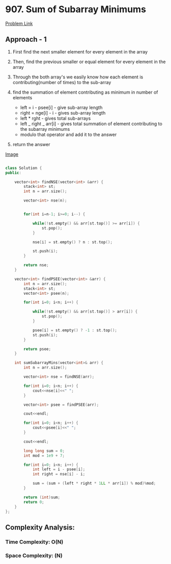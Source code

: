 # 907. Sum of Subarray Minimums

[Problem Link](https://leetcode.com/problems/sum-of-subarray-minimums/)

## Approach - 1

1. First find the next smaller element for every element in the array
2. Then, find the previous smaller or equal element for every element in the array
3. Through the both array's we easily know how each element is contributing(number of times) to the sub-array
4. find the summation of element contributing as minimum in number of elements

   - left = i - psee[i] - give sub-array length
   - right = nge[i] - i - gives sub-array length
   - left \* rght - gives total sub-arrays
   - left _ right _ arr[i] - gives total summation of element contributing to the subarray minimums
   - modulo that operator and add it to the answer

5. return the answer

[Image](https://leetcode.com/problems/sum-of-subarray-ranges/Figures/2104/2104-stack1.png)

```c++

class Solution {
public:

    vector<int> findNSE(vector<int> &arr) {
        stack<int> st;
        int n = arr.size();

        vector<int> nse(n);


        for(int i=n-1; i>=0; i--) {

            while(!st.empty() && arr[st.top()] >= arr[i]) {
                st.pop();
            }

            nse[i] = st.empty() ? n : st.top();

            st.push(i);
        }

        return nse;
    }

    vector<int> findPSEE(vector<int> &arr) {
        int n = arr.size();
        stack<int> st;
        vector<int> psee(n);

        for(int i=0; i<n; i++) {

            while(!st.empty() && arr[st.top()] > arr[i]) {
                st.pop();
            }

            psee[i] = st.empty() ? -1 : st.top();
            st.push(i);
        }

        return psee;
    }

    int sumSubarrayMins(vector<int>& arr) {
        int n = arr.size();

        vector<int> nse = findNSE(arr);

        for(int i=0; i<n; i++) {
            cout<<nse[i]<<" ";
        }

        vector<int> psee = findPSEE(arr);

        cout<<endl;

        for(int i=0; i<n; i++) {
            cout<<psee[i]<<" ";
        }

        cout<<endl;

        long long sum = 0;
        int mod = 1e9 + 7;

        for(int i=0; i<n; i++) {
            int left = i - psee[i];
            int right = nse[i] - i;

            sum = (sum + (left * right * 1LL * arr[i]) % mod)%mod;
        }

        return (int)sum;
        return 0;
    }
};

```

## Complexity Analysis:

### Time Complexity: O(N)

### Space Complexity: (N)
